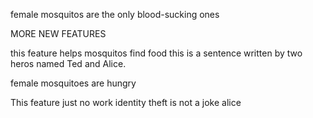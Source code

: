 
female mosquitos are the only blood-sucking ones

MORE NEW FEATURES

this feature helps mosquitos find food
this is a sentence written by two heros named Ted and Alice.

female mosquitoes are hungry

This feature just no work
identity theft is not a joke alice